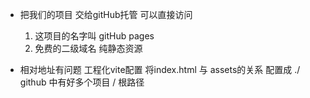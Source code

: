 - 把我们的项目 交给gitHub托管 可以直接访问
    1. 这项目的名字叫 gitHub pages
    2. 免费的二级域名
        纯静态资源

- 相对地址有问题
    工程化vite配置 将index.html 与 assets的关系
    配置成 ./
    github 中有好多个项目
     / 根路径